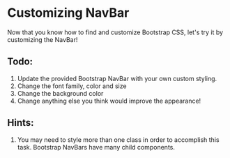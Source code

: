 # Customizing NavBar

Now that you know how to find and customize Bootstrap CSS, let's try it by customizing the NavBar!

## Todo:

1. Update the provided Bootstrap NavBar with your own custom styling. 
2. Change the font family, color and size
3. Change the background color
4. Change anything else you think would improve the appearance!


## Hints:

1. You may need to style more than one class in order to accomplish this task. Bootstrap NavBars have many child components. 